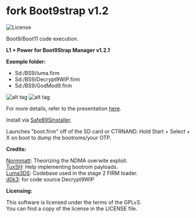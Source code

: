 fork Boot9strap v1.2
=====
![License](https://img.shields.io/badge/License-GPLv3-blue.svg)

Boot9/Boot11 code execution.


**L1 + Power for Boot9Strap Manager v1.2.1**

**Exemple folder:**

* Sd:/BS9/luma.firm
* Sd:/BS9/Decrypt9WIP.firm
* Sd:/BS9/GodMod9.firm

![alt tag](https://github.com/kasai07/boot9strap-Manager/blob/master/image_1.png) ![alt tag](https://github.com/kasai07/boot9strap-Manager/blob/master/image_2.png)

For more details, refer to the presentation [here](https://sciresm.github.io/33-and-a-half-c3/).

Install via [SafeB9SInstaller](https://github.com/d0k3/SafeB9SInstaller).

Launches "boot.firm" off of the SD card or CTRNAND. Hold Start + Select + X on boot to dump the bootroms/your OTP.

**Credits:**

[Normmatt](https://github.com/Normmatt): Theorizing the NDMA overwite exploit.    
[TuxSH](https://github.com/TuxSH): Help implementing bootrom payloads.    
[Luma3DS](https://github.com/AuroraWright/Luma3DS): Codebase used in the stage 2 FIRM loader.    
[d0k3](https://github.com/d0k3/Decrypt9WIP): for code source Decrypt9WIP

**Licensing:**

This software is licensed under the terms of the GPLv3.  
You can find a copy of the license in the LICENSE file.
